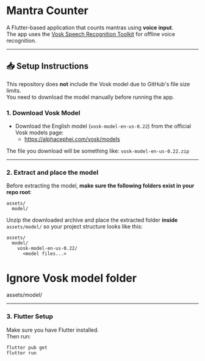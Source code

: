 # Mantra Counter

A Flutter-based application that counts mantras using **voice input**.  
The app uses the [Vosk Speech Recognition Toolkit](https://alphacephei.com/vosk/) for offline voice recognition.

---

## 📥 Setup Instructions

This repository does **not** include the Vosk model due to GitHub's file size limits.  
You need to download the model manually before running the app.

### 1. Download Vosk Model
- Download the English model (`vosk-model-en-us-0.22`) from the official Vosk models page:
  - https://alphacephei.com/vosk/models

The file you download will be something like: `vosk-model-en-us-0.22.zip`

---

### 2. Extract and place the model

Before extracting the model, **make sure the following folders exist in your repo root**:

```text
assets/
  model/
```

Unzip the downloaded archive and place the extracted folder **inside** `assets/model/` so your project structure looks like this:


```text
assets/
  model/
    vosk-model-en-us-0.22/
      <model files...>
```

# Ignore Vosk model folder
assets/model/

---

### 3. Flutter Setup
Make sure you have Flutter installed.  
Then run:

```bash
flutter pub get
flutter run
```
